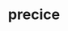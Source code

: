 ---
title: "precice"
layout: cache
categories: [package, develop]
meta: {"versions": ["3.1.1"], "compilers": ["cce@=15.0.1", "gcc@=11.4.0", "gcc@=9.4.0", "oneapi@=2024.0.0"], "oss": ["rhel8", "ubuntu20.04", "ubuntu22.04"], "platforms": ["linux"], "targets": ["neoverse_v1", "neoverse_v2", "ppc64le", "x86_64_v3", "zen4"], "stacks": ["e4s", "e4s-cray-rhel", "e4s-neoverse-v2", "e4s-neoverse_v1", "e4s-oneapi", "e4s-power", "root"], "num_specs": 13, "num_specs_by_stack": {"e4s-cray-rhel": 2, "root": 13, "e4s-power": 2, "e4s-neoverse_v1": 2, "e4s-neoverse-v2": 2, "e4s": 2, "e4s-oneapi": 3}}
spec_details: [{"hash": "s4krbfwtacgvu5fyqvmbh7n37trc7pua", "compiler": "cce@=15.0.1", "versions": ["3.1.1"], "os": "rhel8", "platform": "linux", "target": "zen4", "variants": ["build_system=cmake", "build_type=Release", "~checked", "~debug_log", "generator=make", "~ipo", "+mpi", "+petsc", "~python", "+shared"], "stacks": ["e4s-cray-rhel", "root"], "size": "-", "tarball": "https://binaries.spack.io/develop/build_cache/linux-rhel8-zen4/cce-15.0.1/precice-3.1.1/linux-rhel8-zen4-cce-15.0.1-precice-3.1.1-s4krbfwtacgvu5fyqvmbh7n37trc7pua.spack"}, {"hash": "6zsehpubd7zqtdfqtmkuazg2finxzke2", "compiler": "cce@=15.0.1", "versions": ["3.1.1"], "os": "rhel8", "platform": "linux", "target": "zen4", "variants": ["build_system=cmake", "build_type=Release", "~checked", "~debug_log", "generator=make", "~ipo", "+mpi", "+petsc", "~python", "+shared"], "stacks": ["e4s-cray-rhel", "root"], "size": "-", "tarball": "https://binaries.spack.io/develop/build_cache/linux-rhel8-zen4/cce-15.0.1/precice-3.1.1/linux-rhel8-zen4-cce-15.0.1-precice-3.1.1-6zsehpubd7zqtdfqtmkuazg2finxzke2.spack"}, {"hash": "7n2jcj2lhod2lqd5vmmnymurkyurkdmd", "compiler": "gcc@=9.4.0", "versions": ["3.1.1"], "os": "ubuntu20.04", "platform": "linux", "target": "ppc64le", "variants": ["build_system=cmake", "build_type=Release", "~checked", "~debug_log", "generator=make", "~ipo", "+mpi", "+petsc", "~python", "+shared"], "stacks": ["e4s-power", "root"], "size": "-", "tarball": "https://binaries.spack.io/develop/build_cache/linux-ubuntu20.04-ppc64le/gcc-9.4.0/precice-3.1.1/linux-ubuntu20.04-ppc64le-gcc-9.4.0-precice-3.1.1-7n2jcj2lhod2lqd5vmmnymurkyurkdmd.spack"}, {"hash": "dxrbxrndtbd2e5rrmy6smqoglhstedds", "compiler": "gcc@=9.4.0", "versions": ["3.1.1"], "os": "ubuntu20.04", "platform": "linux", "target": "ppc64le", "variants": ["build_system=cmake", "build_type=Release", "~checked", "~debug_log", "generator=make", "~ipo", "+mpi", "+petsc", "~python", "+shared"], "stacks": ["e4s-power", "root"], "size": "-", "tarball": "https://binaries.spack.io/develop/build_cache/linux-ubuntu20.04-ppc64le/gcc-9.4.0/precice-3.1.1/linux-ubuntu20.04-ppc64le-gcc-9.4.0-precice-3.1.1-dxrbxrndtbd2e5rrmy6smqoglhstedds.spack"}, {"hash": "b2evrf2zy7p4lxydmxn54py7u7nvu2jd", "compiler": "gcc@=11.4.0", "versions": ["3.1.1"], "os": "ubuntu22.04", "platform": "linux", "target": "neoverse_v1", "variants": ["build_system=cmake", "build_type=Release", "~checked", "~debug_log", "generator=make", "~ipo", "+mpi", "+petsc", "~python", "+shared"], "stacks": ["e4s-neoverse_v1", "root"], "size": "-", "tarball": "https://binaries.spack.io/develop/build_cache/linux-ubuntu22.04-neoverse_v1/gcc-11.4.0/precice-3.1.1/linux-ubuntu22.04-neoverse_v1-gcc-11.4.0-precice-3.1.1-b2evrf2zy7p4lxydmxn54py7u7nvu2jd.spack"}, {"hash": "7j2wcjqfgwqvd7kzsc4izbma7sohrr2r", "compiler": "gcc@=11.4.0", "versions": ["3.1.1"], "os": "ubuntu22.04", "platform": "linux", "target": "neoverse_v1", "variants": ["build_system=cmake", "build_type=Release", "~checked", "~debug_log", "generator=make", "~ipo", "+mpi", "+petsc", "~python", "+shared"], "stacks": ["e4s-neoverse_v1", "root"], "size": "-", "tarball": "https://binaries.spack.io/develop/build_cache/linux-ubuntu22.04-neoverse_v1/gcc-11.4.0/precice-3.1.1/linux-ubuntu22.04-neoverse_v1-gcc-11.4.0-precice-3.1.1-7j2wcjqfgwqvd7kzsc4izbma7sohrr2r.spack"}, {"hash": "ho3rajvmqvwvkd4dxldqxbnsbdjemlyv", "compiler": "gcc@=11.4.0", "versions": ["3.1.1"], "os": "ubuntu22.04", "platform": "linux", "target": "neoverse_v2", "variants": ["build_system=cmake", "build_type=Release", "~checked", "~debug_log", "generator=make", "~ipo", "+mpi", "+petsc", "~python", "+shared"], "stacks": ["e4s-neoverse-v2", "root"], "size": "-", "tarball": "https://binaries.spack.io/develop/build_cache/linux-ubuntu22.04-neoverse_v2/gcc-11.4.0/precice-3.1.1/linux-ubuntu22.04-neoverse_v2-gcc-11.4.0-precice-3.1.1-ho3rajvmqvwvkd4dxldqxbnsbdjemlyv.spack"}, {"hash": "mwofwahrmffvw3inqpl2iutojebxamc6", "compiler": "gcc@=11.4.0", "versions": ["3.1.1"], "os": "ubuntu22.04", "platform": "linux", "target": "neoverse_v2", "variants": ["build_system=cmake", "build_type=Release", "~checked", "~debug_log", "generator=make", "~ipo", "+mpi", "+petsc", "~python", "+shared"], "stacks": ["e4s-neoverse-v2", "root"], "size": "-", "tarball": "https://binaries.spack.io/develop/build_cache/linux-ubuntu22.04-neoverse_v2/gcc-11.4.0/precice-3.1.1/linux-ubuntu22.04-neoverse_v2-gcc-11.4.0-precice-3.1.1-mwofwahrmffvw3inqpl2iutojebxamc6.spack"}, {"hash": "gpn5wq4shaeyflhalcdlhzeuaz5vjcwu", "compiler": "gcc@=11.4.0", "versions": ["3.1.1"], "os": "ubuntu22.04", "platform": "linux", "target": "x86_64_v3", "variants": ["build_system=cmake", "build_type=Release", "~checked", "~debug_log", "generator=make", "~ipo", "+mpi", "+petsc", "~python", "+shared"], "stacks": ["e4s", "root"], "size": "-", "tarball": "https://binaries.spack.io/develop/build_cache/linux-ubuntu22.04-x86_64_v3/gcc-11.4.0/precice-3.1.1/linux-ubuntu22.04-x86_64_v3-gcc-11.4.0-precice-3.1.1-gpn5wq4shaeyflhalcdlhzeuaz5vjcwu.spack"}, {"hash": "c6tcibb2y6wvuunlyru4j6vqj5yemfcg", "compiler": "gcc@=11.4.0", "versions": ["3.1.1"], "os": "ubuntu22.04", "platform": "linux", "target": "x86_64_v3", "variants": ["build_system=cmake", "build_type=Release", "~checked", "~debug_log", "generator=make", "~ipo", "+mpi", "+petsc", "~python", "+shared"], "stacks": ["e4s", "root"], "size": "-", "tarball": "https://binaries.spack.io/develop/build_cache/linux-ubuntu22.04-x86_64_v3/gcc-11.4.0/precice-3.1.1/linux-ubuntu22.04-x86_64_v3-gcc-11.4.0-precice-3.1.1-c6tcibb2y6wvuunlyru4j6vqj5yemfcg.spack"}, {"hash": "gzoal43ysplg27numuitqhm47kgiffr3", "compiler": "oneapi@=2024.0.0", "versions": ["3.1.1"], "os": "ubuntu22.04", "platform": "linux", "target": "x86_64_v3", "variants": ["build_system=cmake", "build_type=Release", "~checked", "~debug_log", "generator=make", "~ipo", "+mpi", "+petsc", "~python", "+shared"], "stacks": ["e4s-oneapi", "root"], "size": "-", "tarball": "https://binaries.spack.io/develop/build_cache/linux-ubuntu22.04-x86_64_v3/oneapi-2024.0.0/precice-3.1.1/linux-ubuntu22.04-x86_64_v3-oneapi-2024.0.0-precice-3.1.1-gzoal43ysplg27numuitqhm47kgiffr3.spack"}, {"hash": "tns4cirwamhpmc4srekpwffpk6ef77pq", "compiler": "oneapi@=2024.0.0", "versions": ["3.1.1"], "os": "ubuntu22.04", "platform": "linux", "target": "x86_64_v3", "variants": ["build_system=cmake", "build_type=Release", "~checked", "~debug_log", "generator=make", "~ipo", "+mpi", "+petsc", "~python", "+shared"], "stacks": ["e4s-oneapi", "root"], "size": "-", "tarball": "https://binaries.spack.io/develop/build_cache/linux-ubuntu22.04-x86_64_v3/oneapi-2024.0.0/precice-3.1.1/linux-ubuntu22.04-x86_64_v3-oneapi-2024.0.0-precice-3.1.1-tns4cirwamhpmc4srekpwffpk6ef77pq.spack"}, {"hash": "b2gkvtqumhneltejizqhamuekyfsxdml", "compiler": "oneapi@=2024.0.0", "versions": ["3.1.1"], "os": "ubuntu22.04", "platform": "linux", "target": "x86_64_v3", "variants": ["build_system=cmake", "build_type=Release", "~checked", "~debug_log", "generator=make", "~ipo", "+mpi", "+petsc", "~python", "+shared"], "stacks": ["e4s-oneapi", "root"], "size": "-", "tarball": "https://binaries.spack.io/develop/build_cache/linux-ubuntu22.04-x86_64_v3/oneapi-2024.0.0/precice-3.1.1/linux-ubuntu22.04-x86_64_v3-oneapi-2024.0.0-precice-3.1.1-b2gkvtqumhneltejizqhamuekyfsxdml.spack"}]
---